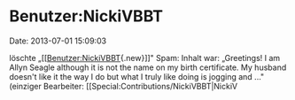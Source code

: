 Benutzer:NickiVBBT
==================

Date: 2013-07-01 15:09:03

löschte
„\[\[[Benutzer:NickiVBBT](http://www.yacy-websuche.de/wiki/index.php?title=Benutzer:NickiVBBT&action=edit&redlink=1 "Benutzer:NickiVBBT (Seite nicht vorhanden)"){.new}\]\]"
Spam: Inhalt war: „Greetings! I am Allyn Seagle although it is not the
name on my birth certificate. My husband doesn\'t like it the way I do
but what I truly like doing is jogging and ..." (einziger Bearbeiter:
\[\[Special:Contributions/NickiVBBT\|NickiV
